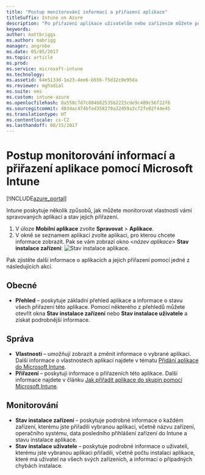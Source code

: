 ```yaml
---
title: "Postup monitorování informací a přiřazení aplikace"
titleSuffix: Intune on Azure
description: "Po přiřazení aplikace uživatelům nebo zařízením můžete použít tyto informace, které vám usnadní monitorování jejího stavu."
keywords: 
author: mattbriggs
ms.author: mabrigg
manager: angrobe
ms.date: 05/05/2017
ms.topic: article
ms.prod: 
ms.service: microsoft-intune
ms.technology: 
ms.assetid: 64e5133d-1e23-4ee6-b556-f5d32c0e95da
ms.reviewer: mghadial
ms.suite: ems
ms.custom: intune-azure
ms.openlocfilehash: 0a558c7d7c804b62535b2223cde9c409c56f22f6
ms.sourcegitcommit: 4034ac474bfed358270a32459a2cf2fe02f44e45
ms.translationtype: HT
ms.contentlocale: cs-CZ
ms.lasthandoff: 08/15/2017
---
```

# <a name="how-to-monitor-app-information-and-assignments-with-microsoft-intune"></a>Postup monitorování informací a přiřazení aplikace pomocí Microsoft Intune

[!INCLUDE[azure_portal](./includes/azure_portal.md)]

Intune poskytuje několik způsobů, jak můžete monitorovat vlastnosti vámi spravovaných aplikací a stav jejich přiřazení.

1. V úloze **Mobilní aplikace** zvolte **Spravovat** > **Aplikace**.
2. V okně se seznamem aplikací zvolte aplikaci, pro kterou chcete informace zobrazit. Pak se vám zobrazí okno <*název aplikace*> **Stav instalace zařízení**: ![Stav instalace aplikace.](./media/monitor-apps.png)

Pak zjistěte další informace o aplikacích a jejich přiřazení pomocí jedné z následujících akcí.

## <a name="general"></a>Obecné

- **Přehled** – poskytuje základní přehled aplikace a informace o stavu všech přiřazení této aplikace. Pomocí některého z přehledů můžete otevřít okna **Stav instalace zařízení** nebo **Stav instalace uživatele** a získat podrobnější informace.

## <a name="manage"></a>Správa

- **Vlastnosti** – umožňují zobrazit a změnit informace o vybrané aplikaci. Další informace o vlastnostech aplikací najdete v tématu [Přidání aplikace do Microsoft Intune](apps-add.md).
- **Přiřazení** – poskytují informace o přiřazeních této aplikace. Další informace najdete v článku [Jak přiřadit aplikace do skupin pomocí Microsoft Intune](apps-deploy.md).

## <a name="monitor"></a>Monitorování

- **Stav instalace zařízení** – poskytuje podrobné informace o každém zařízení, kterému jste přiřadili vybranou aplikaci, včetně názvu zařízení, operačního systému, data posledního přihlášení zařízení do Intune a stavu instalace aplikace.
- **Stav instalace uživatele** – poskytuje podrobné informace o uživateli, kterému jste vybranou aplikaci přiřadili, včetně počtu instalací aplikace, které má uživatel na všech svých zařízeních, a informací o případných chybách instalace.